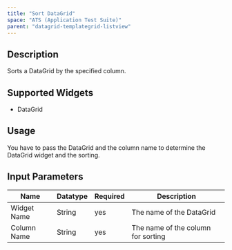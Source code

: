 ```yaml
---
title: "Sort DataGrid"
space: "ATS (Application Test Suite)"
parent: "datagrid-templategrid-listview"
---
```


## Description

Sorts a DataGrid by the specified column.

## Supported Widgets

 + DataGrid

## Usage

You have to pass the DataGrid and the column name to determine the DataGrid widget and the sorting.

## Input Parameters

Name | Datatype |Required| Description
--- | --- | --- | ---
Widget Name | String | yes | The name of the DataGrid
Column Name | String |yes| The name of the column for sorting
